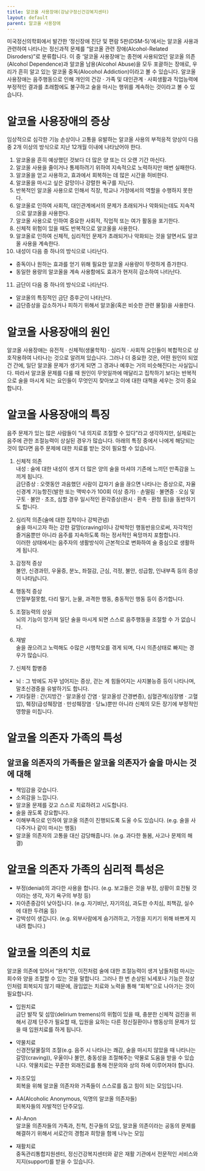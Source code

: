 ```yaml
---
title: 알코올 사용장애(강남구정신건강복지센터)
layout: default
parent: 알코올 사용장애
---
```


미국정신의학회에서 발간한 ‘정신장애 진단 및 편람 5판(DSM-5)’에서는 알코올 사용과 관련하여 나타나는 정신과적 문제를 “알코올 관련 장애(Alcohol-Related Disroders)”로 분류합니다. 이 중 ‘알코올 사용장애’는 종전에 사용되었던 알코올 의존(Alcohol Dependence)과 알코올 남용(Alcohol Abuse)을 모두 포괄하는 장애로, 우리가 흔히 알고 있는 알코올 중독(Alocohol Addiction)이라고 볼 수 있습니다. 알코올 사용장애는 음주행동으로 인해 개인의 건강 · 가족 및 대인관계 · 사회생활과 직업능력에 부정적인 결과를 초래함에도 불구하고 술을 마시는 행위를 계속하는 것이라고 볼 수 있습니다.

# 알코올 사용장애의 증상
임상적으로 심각한 기능 손상이나 고통을 유발하는 알코올 사용의 부적응적 양상이 다음 중 2개 이상의 방식으로 지난 12개월 이내에 나타났어야 한다.

1. 알코올을 흔히 예상했던 것보다 더 많은 양 또는 더 오랜 기간 마신다.
2. 알코올 사용을 줄이거나 통제하려기 위하여 지속적으로 노력하지만 매번 실패한다.
3. 알코올을 얻고 사용하고, 효과에서 회복하는 데 많은 시간을 허비한다.
4. 알코올을 마시고 싶은 갈망이나 강렬한 욕구를 지닌다.
5. 반복적인 알코올 사용으로 인해서 직장, 학교나 가정에서의 역할을 수행하지 못한다.
6. 알코올로 인하여 사회적, 대인관계에서의 문제가 초래되거나 악화되는데도 지속적으로 알코올을 사용한다.
7. 알코올 사용으로 인하여 중요한 사회적, 직업적 또는 여가 활동을 포기한다.
8. 신체적 위험이 있을 때도 반복적으로 알코올을 사용한다.
9. 알코올로 인하여 신체적, 심리적인 문제가 초래되거나 악화되는 것을 알면서도 알코올 사용을 계속한다.
10. 내성이 다음 중 하나의 방식으로 나타난다.
  - 중독이나 원하는 효과를 얻기 위해 필요한 알코올 사용량이 뚜렷하게 증가한다.
  - 동일한 용량의 알코올을 계속 사용함에도 효과가 현저히 감소하여 나타난다.
11. 금단이 다음 중 하나의 방식으로 나타난다.
  - 알코올의 특징적인 금단 증후군이 나타난다.
  - 금단증상을 감소하거나 피하기 위해서 알코올(혹은 비슷한 관련 물질)을 사용한다.

# 알코올 사용장애의 원인
알코올 사용장애는 유전적 · 신체적(생물학적) · 심리적 · 사회적 요인들이 복합적으로 상호작용하여 나타나는 것으로 알려져 있습니다. 그러나 더 중요한 것은, 어떤 원인이 되었건 간에, 일단 알코올 문제가 생기게 되면 그 경과나 예후는 거의 비슷해진다는 사실입니다. 따라서 알코올 문제를 다룰 때 원인이 무엇일까에 매달리고 집착하기 보다는 반복적으로 술을 마시게 되는 요인들이 무엇인지 찾아보고 이에 대한 대책을 세우는 것이 중요합니다.

# 알코올 사용장애의 특징
음주 문제가 있는 많은 사람들이 “내 의지로 조절할 수 있다”라고 생각하지만, 실제로는 음주에 관한 조절능력이 상실된 경우가 많습니다. 아래의 특징 중에서 나에게 해당되는 것이 많다면 음주 문제에 대한 치료를 받는 것이 필요할 수 있습니다.

1) 신체적 의존  
내성 : 술에 대한 내성이 생겨 더 많은 양의 술을 마셔야 기존에 느끼던 만족감을 느끼게 됩니다.  
금단증상 : 오랫동안 과음했던 사람이 갑자기 술을 끊으면 나타나는 증상으로, 자율신경계 기능항진(발한 또는 맥박수가 100회 이상 증가) · 손떨림 · 불면증 · 오심 및 구토 · 불안 · 초조, 심할 경우 일시적인 환각증상(환시 · 환촉 · 환청 등)을 동반하기도 합니다.
 
2) 심리적 의존(술에 대한 집착이나 강박관념)  
술을 마시고자 하는 강한 갈망(craving)이나 강박적인 행동반응으로써, 자각적인 즐거움뿐만 아니라 음주를 지속하도록 하는 정서적인 욕망까지 포함합니다.  
이러한 상태에서는 음주자의 생활방식이 근본적으로 변화하여 술 중심으로 생활하게 됩니다.
 
3) 감정적 증상  
불안, 신경과민, 우울증, 분노, 좌절감, 근심, 걱정, 불안, 성급함, 인내부족 등의 증상이 나타납니다.

4) 행동적 증상  
안절부절못함, 다리 떨기, 눈물, 과격한 행동, 충동적인 행동 등이 증가합니다.

5) 조절능력의 상실  
뇌의 기능이 망가져 일단 술을 마시게 되면 스스로 음주행동을 조절할 수 가 없습니다.

6) 재발  
술을 끊으려고 노력해도 수많은 시행착오를 겪게 되며, 다시 의존상태로 빠지는 경우가 많습니다.

7) 신체적 합병증
- 뇌 : 그 밖에도 자꾸 넘어지는 증상, 걷는 게 힘들어지는 사지불능증 등이 나타나며, 말초신경증을 유발하기도 합니다.
- 기타질환 : 간(지방간 · 알코올성 간염 · 알코올성 간경변증), 심혈관계(심장병 · 고혈압), 췌장(급성췌장염 · 만성췌장염 · 당뇨)뿐만 아니라 신체의 모든 장기에 부정적인 영향을 미칩니다.

# 알코올 의존자 가족의 특성
## 알코올 의존자의 가족들은 알코올 의존자가 술을 마시는 것에 대해
- 책임감을 갖습니다.
- 소외감을 느낍니다.
- 알코올 문제를 갖고 스스로 치료하려고 시도합니다.
- 술을 끊도록 강요합니다.
- 이해부족으로 인하여 알코올 의존이 진행되도록 도울 수도 있습니다.
(e.g. 술을 사다주거나 같이 마시는 행동)
- 알코올 의존자의 고통을 대신 감당해줍니다.
(e.g. 과다한 돌봄, 사고나 문제의 해결)

# 알코올 의존자 가족의 심리적 특성은
- 부정(denial)의 과다한 사용을 합니다.
(e.g. 보고들은 것을 부정, 상황이 호전될 것이라는 생각, 자기 욕구의 부정 등)
- 자아존중감이 낮아집니다.
(e.g. 자기비난, 자기의심, 과도한 수치심, 죄책감, 실수에 대한 두려움 등)
- 강박성이 생깁니다.
(e.g. 외부사람에게 숨기려하고, 가정을 지키기 위해 바쁘게 지내려 합니다.)

# 알코올 의존의 치료
알코올 의존에 있어서 “완치”란, 이전처럼 술에 대한 조절능력이 생겨 남들처럼 마시는 회수와 양을 조절할 수 있는 것을 말합니다. 그러나 한 번 손상된 뇌세포나 기능은 정상인처럼 회복되지 않기 때문에, 끊임없는 치료와 노력을 통해 “회복”으로 나아가는 것이 필요합니다.

- 입원치료  
금단 발작 및 섬망(delirium tremens)의 위험이 있을 때, 충분한 신체적 검진을 위해서 강제 단주가 필요할 때, 입원을 요하는 다른 정신질환이나 행동상의 문제가 있을 때 입원치료를 하게 됩니다.

- 약물치료  
신경전달물질의 조절(e.g. 음주 시 나타나는 쾌감, 술을 마시지 않았을 때 나타나는 갈망(craving)), 우울이나 불안, 충동성을 조절해주는 약물로 도움을 받을 수 있습니다. 약물치료는 꾸준한 외래진료를 통해 전문의와 상의 하에 이루어져야 합니다.

- 자조모임  
회복을 위해 알코올 의존자와 가족들이 스스로를 돕고 힘이 되는 모임입니다.

- AA(Alcoholic Anonymous, 익명의 알코올 의존자들)  
회복자들의 자발적인 단주모임.

- Al-Anon  
알코올 의존자들의 가족과, 친척, 친구들의 모임, 알코올 의존이라는 공동의 문제를 해결하기 위해서 서로간의 경험과 희망을 함께 나누는 모임

- 재활치료  
중독관리통합지원센터, 정신건강복지센터와 같은 재활 기관에서 전문적인 서비스와 지지(support)를 받을 수 있습니다.
